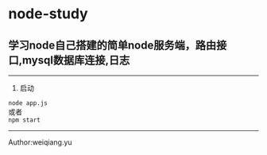 # node-study
## 学习node自己搭建的简单node服务端，路由接口,mysql数据库连接,日志
***
1. 启动
<pre>
<code>node app.js</code>
或者
<code>npm start</code>
</pre>
***
<p>Author:weiqiang.yu</p>